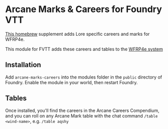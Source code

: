 # Arcane Marks & Careers for Foundry VTT

[This homebrew](https://drive.google.com/file/d/1uTy2r0EDMdcISFqqyxeIOSadtzz-OTAg/view) supplement adds Lore specific careers and marks for WFRP4e. 

This module for FVTT adds these careers and tables to the [WFRP4e system](https://github.com/CatoThe1stElder/WFRP-4th-Edition-FoundryVTT/tree/stable)

## Installation
Add `arcane-marks-careers` into the modules folder in the `public` directory of Foundry. Enable the module in your world, then restart Foundry.

## Tables

Once installed, you'll find the careers in the Arcane Careers Compendium, and you can roll on any Arcane Mark table with the chat command `/table <wind-name>`, e.g. `/table aqshy`
